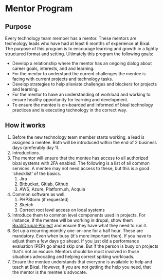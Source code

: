 # Mentor Program

## Purpose

Every technology team member has a mentor. These mentors are technology leads who have
had at least 6 months of experience at Bixal. The purpose of this program is to encourage
learning and growth in a lightly structured format and setting. Ultimately this program
the following goals:

* Develop a relationship where the mentor has an ongoing dialog about career goals, interests, and and learning.
* For the mentor to understand the current challenges the mentee is facing
with current projects and technology tasks.
* Develop strategies to help alleviate challenges and blockers for projects
and learning.
* For the mentor to have an understanding of workload and working to ensure healthy opportunity for
learning and development.
* To ensure the mentee is on-boarded and informed of bixal technology practices and is
executing technology in the correct way.

## How it works

1. Before the new technology team member starts working, a lead is assigned a mentee.
Both will be introduced within the end of 2 business days (preferably day 1).
1. Introductions.
1. The mentor will ensure that the mentee has access to all authorized bixal systems
with 2FA enabled. The following is a list of all common services. A mentee may not need
access to these, but this is a good 'checklist' of the basics.
   1. Jira
   1. Bitbucket, Gitlab, Github
   1. AWS, Azure, Platform.sh, Acquia
1. Common software as well.
   1. PHPStorm (if requested)
   1. Sketch
   1. Correct root level access on local systems
1. Introduce them to common level components used in projects. For instance, if the mentee
will be working in drupal, show them [Bixal/Drupal-Project](https://github.com/bixal/drupal-project)
and ensure they have what they need to run it.
1. Set up a recurring monthly one-on-one for a half hour. These are mandatory. Even when busy (it's more important then).
If you have to adjust them a few days go ahead. If you just did a performance evaluation (PEP) go ahead
skip one. But if the person is busy on projects that's not an excuse. Mentors should be most involved in 
those situations advocating and helping correct spiking workloads.
1. Ensure the mentee understands that everyone is available to help and teach at Bixal. However, if you are 
not getting the help you need, that the mentor is the mentee's advocate.
